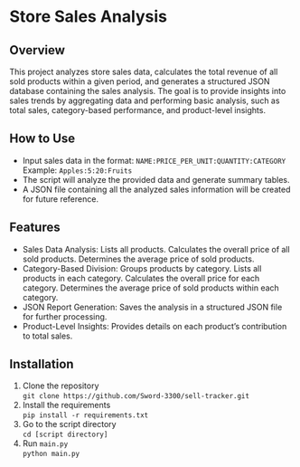 # Store Sales Analysis
## Overview
This project analyzes store sales data, calculates the total revenue of all sold products within a given period, and generates a structured JSON database containing the sales analysis. The goal is to provide insights into sales trends by aggregating data and performing basic analysis, such as total sales, category-based performance, and product-level insights.

## How to Use
- Input sales data in the format:
`NAME:PRICE_PER_UNIT:QUANTITY:CATEGORY`  
Example: `Apples:5:20:Fruits`  
- The script will analyze the provided data and generate summary tables.  
- A JSON file containing all the analyzed sales information will be created for future reference.

## Features
- Sales Data Analysis:
   Lists all products.
   Calculates the overall price of all sold products.
   Determines the average price of sold products.
- Category-Based Division:
   Groups products by category.
   Lists all products in each category.
   Calculates the overall price for each category.
   Determines the average price of sold products within each category.
- JSON Report Generation: Saves the analysis in a structured JSON file for further processing.
- Product-Level Insights: Provides details on each product’s contribution to total sales.

## Installation
1. Clone the repository  
`git clone https://github.com/Sword-3300/sell-tracker.git`
2. Install the requirements  
`pip install -r requirements.txt`
3. Go to the script directory  
`cd [script directory]`
4. Run `main.py`  
`python main.py`
